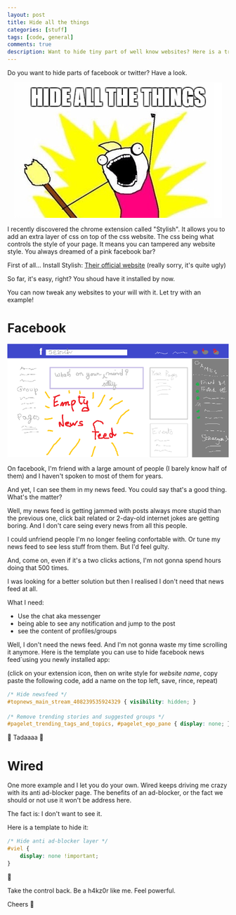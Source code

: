 ```yaml
---
layout: post
title: Hide all the things
categories: [stuff]
tags: [code, general]
comments: true
description: Want to hide tiny part of well know websites? Here is a trick.
---
```


Do you want to hide parts of facebook or twitter? Have a look.

<p align="center"><img src="/assets/images/hide-all-the-things.jpg" alt="Hide all the things"></p>

I recently discovered the chrome extension called "Stylish". It allows you to add an extra layer of css on top of the css website. The css being what controls the style of your page.
It means you can tampered any website style. You always dreamed of a pink facebook bar?

First of all... Install Stylish:
  [Their official website](https://userstyles.org/) (really sorry, it's quite ugly)


So far, it's easy, right? You shoud have it installed by now.

You can now tweak any websites to your will with it. Let try with an example!

# Facebook

<p align="center"><img src="/assets/images/facebook.png" alt="Hide all the things"></p>

On facebook, I'm friend with a large amount of people (I barely know half of them) and I haven't spoken to most of them for years.

And yet, I can see them in my news feed. You could say that's a good thing.
What's the matter?

Well, my news feed is getting jammed with posts always more stupid than the previous one, click bait related or 2-day-old internet jokes are getting boring. And I don't care seing every news from all this people.

I could unfriend people I'm no longer feeling confortable with. Or tune my news feed to see less stuff from them. But I'd feel gulty.

And, come on, even if it's a two clicks actions, I'm not gonna spend hours doing that 500 times.

I was looking for a better solution but then I realised I don't need that news feed at all.

What I need:

- Use the chat aka messenger
- being able to see any notification and jump to the post
- see the content of profiles/groups

Well, I don't need the news feed. And I'm not gonna waste my time scrolling it anymore.
Here is the template you can use to hide facebook news feed`using you newly installed app:

(click on your extension icon, then on write style for *website name*, copy paste the following code, add a name on the top left, save, rince, repeat)

```css
/* Hide newsfeed */
#topnews_main_stream_408239535924329 { visibility: hidden; }

/* Remove trending stories and suggested groups */
#pagelet_trending_tags_and_topics, #pagelet_ego_pane { display: none; } 
```

:tada: Tadaaaa :tada:

# Wired

One more example and I let you do your own.
Wired keeps driving me crazy with its anti ad-blocker page. The benefits of an ad-blocker, or the fact we should or not use it won't be address here.

The fact is: I don't want to see it.

Here is a template to hide it:

```css
/* Hide anti ad-blocker layer */
#viel {
	display: none !important;
}
```

:tada:

Take the control back. Be a h4kz0r like me. Feel powerful.


Cheers :beer:
